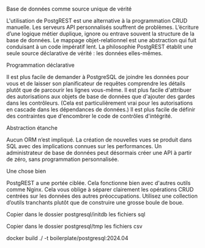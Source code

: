 Base de données comme source unique de vérité

L'utilisation de PostgREST est une alternative à la programmation CRUD manuelle. Les serveurs API personnalisés souffrent de problèmes. L’écriture d’une logique métier duplique, ignore ou entrave souvent la structure de la base de données. Le mappage objet-relationnel est une abstraction qui fuit conduisant à un code impératif lent. La philosophie PostgREST établit une seule source déclarative de vérité : les données elles-mêmes.

Programmation déclarative

Il est plus facile de demander à PostgreSQL de joindre les données pour vous et de laisser son planificateur de requêtes comprendre les détails plutôt que de parcourir les lignes vous-même. Il est plus facile d'attribuer des autorisations aux objets de base de données que d'ajouter des gardes dans les contrôleurs. (Cela est particulièrement vrai pour les autorisations en cascade dans les dépendances de données.) Il est plus facile de définir des contraintes que d'encombrer le code de contrôles d'intégrité.

Abstraction étanche

Aucun ORM n’est impliqué. La création de nouvelles vues se produit dans SQL avec des implications connues sur les performances. Un administrateur de base de données peut désormais créer une API à partir de zéro, sans programmation personnalisée.

Une chose bien

PostgREST a une portée ciblée. Cela fonctionne bien avec d'autres outils comme Nginx. Cela vous oblige à séparer clairement les opérations CRUD centrées sur les données des autres préoccupations. Utilisez une collection d’outils tranchants plutôt que de construire une grosse boule de boue.


Copier dans le dossier postgresql/initdb les fichiers sql

Copier dans le dossier postgresql/tmp les fichiers csv


docker build ./ -t boilerplate/postgresql:2024.04
